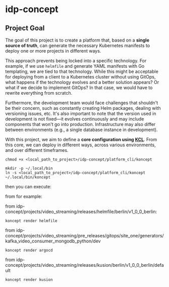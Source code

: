 # idp-concept

## Project Goal

The goal of this project is to create a platform that, based on a **single source of truth**, can generate the necessary Kubernetes manifests to deploy one or more projects in different ways.

This approach prevents being locked into a specific technology. For example, if we use `helmfile` and generate YAML manifests with Go templating, we are tied to that technology. While this might be acceptable for deploying from a client to a Kubernetes cluster without using GitOps, what happens if the technology evolves and a better solution appears? Or what if we decide to implement GitOps? In that case, we would have to rewrite everything from scratch.

Furthermore, the development team would face challenges that shouldn't be their concern, such as constantly creating Helm packages, dealing with versioning issues, etc. It's also important to note that the version used in development is not fixed—it evolves continuously and may include components that won't go into production. Infrastructure may also differ between environments (e.g., a single database instance in development).

With this project, we aim to define a **core configuration using [KCL](https://www.kcl-lang.io/)**. From this core, we can deploy in different ways, across various environments, and over different timeframes.



```
chmod +x <local_path_to_project>/idp-concept/platform_cli/koncept
```

```
mkdir -p ~/.local/bin
ln -s <local_path_to_project>/idp-concept/platform_cli/koncept ~/.local/bin/koncept
```

then you can execute:

from for example:

from idp-concept/projects/video_streaming/releases/helmfile/berlin/v1_0_0_berlin:

```
koncept render helmfile
```

from idp-concept/projects/video_streaming/pre_releases/gitops/site_one/generators/kafka_video_consumer_mongodb_python/dev

```
koncept render argocd
```

from idp-concept/projects/video_streaming/releases/kusion/berlin/v1_0_0_berlin/default

```
koncept render kusion
```




